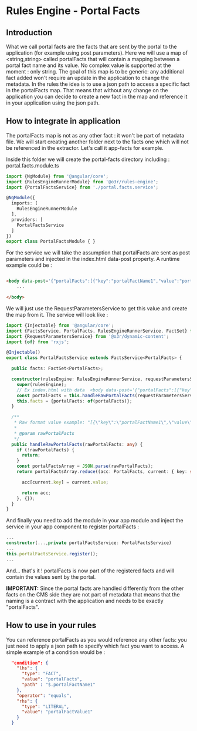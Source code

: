 # Rules Engine - Portal Facts

## Introduction

What we call portal facts are the facts that are sent by the portal to the application (for example using post parameters).
Here we will use a map of <string,string> called portalFacts that will contain a mapping between a portal fact name and its value.
No complex value is supported at the moment : only string.
The goal of this map is to be generic: any additional fact added won't require an update in the application to change the metadata.
In the rules the idea is to use a json path to access a specific fact in the portalFacts map.
That means that without any change on the application you can decide to create a new fact in the map and reference it in your application using the json path.

## How to integrate in application

The portalFacts map is not as any other fact : it won't be part of metadata file. We will start creating another folder next to the facts one which will not be referenced in the extractor.
Let's call it app-facts for example.

Inside this folder we will create the portal-facts directory including :
portal.facts.module.ts

```typescript
import {NgModule} from '@angular/core';
import {RulesEngineRunnerModule} from '@o3r/rules-engine';
import {PortalFactsService} from './portal.facts.service';

@NgModule({
  imports: [
    RulesEngineRunnerModule
  ],
  providers: [
    PortalFactsService
  ]
})
export class PortalFactsModule { }

```

For the service we will take the assumption that portalFacts are sent as post parameters and injected in the index.html data-post property.
A runtime example could be :

```html

<body data-post='{"portalFacts":[{"key":"portalFactName1","value":"portalFactValue2"}]}'>
    ...

</body>
```

We will just use the RequestParametersService to get this value and create the map from it.
The service will look like :

```typescript
import {Injectable} from '@angular/core';
import {FactsService, PortalFacts, RulesEngineRunnerService, FactSet} from '@o3r/rules-engine';
import {RequestParametersService} from '@o3r/dynamic-content';
import {of} from 'rxjs';

@Injectable()
export class PortalFactsService extends FactsService<PortalFacts> {

  public facts: FactSet<PortalFacts>;

  constructor(rulesEngine: RulesEngineRunnerService, requestParametersService: RequestParametersService) {
    super(rulesEngine);
    // Ex index.html with data  <body data-post='{"portalFacts":[{"key":"portalFactName1","value":"portalFactValue2"}]}'> </body>
    const portalFacts = this.handleRawPortalFacts(requestParametersService.getPostParameter('portalFacts'));
    this.facts = {portalFacts: of(portalFacts)};
  }

  /**
   * Raw format value example: "[{\"key\":\"portalFactName1\",\"value\":\"portalFactValue2\"}]"
   *
   * @param rawPortalFacts
   */
  public handleRawPortalFacts(rawPortalFacts: any) {
    if (!rawPortalFacts) {
      return;
    }
    const portalFactsArray = JSON.parse(rawPortalFacts);
    return portalFactsArray.reduce((acc: PortalFacts, current: { key: string; value: string }) => {

      acc[current.key] = current.value;

      return acc;
    }, {});
  }
}
```

And finally you need to add the module in your app module and inject the service in your app component to register portalFacts :

```typescript
...
constructor(...,private portalFactsService: PortalFactsService)
...
this.portalFactsService.register();
...

```

And... that's it ! portalFacts is now part of the registered facts and will contain the values sent by the portal.

**IMPORTANT:** Since the portal facts are handled differently from the other facts on the CMS side they are not part of metadata
that means that the naming is a contract with the application and needs to be exactly "portalFacts".

## How to use in your rules

You can reference portalFacts as you would reference any other facts: you just need to apply a json path to specify which fact you want to access.
A simple example of a condition would be :

```json
  "condition": {
    "lhs": {
      "type": "FACT",
      "value": "portalFacts",
      "path" : "$.portalFactName1"
    },
    "operator": "equals",
    "rhs": {
      "type": "LITERAL",
      "value": "portalFactValue1"
    }
  }
```
